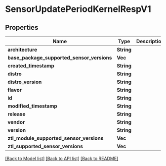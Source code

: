 # SensorUpdatePeriodKernelRespV1

## Properties

Name | Type | Description | Notes
------------ | ------------- | ------------- | -------------
**architecture** | **String** |  | 
**base_package_supported_sensor_versions** | **Vec<String>** |  | 
**created_timestamp** | **String** |  | 
**distro** | **String** |  | 
**distro_version** | **String** |  | 
**flavor** | **String** |  | 
**id** | **String** |  | 
**modified_timestamp** | **String** |  | 
**release** | **String** |  | 
**vendor** | **String** |  | 
**version** | **String** |  | 
**ztl_module_supported_sensor_versions** | **Vec<String>** |  | 
**ztl_supported_sensor_versions** | **Vec<String>** |  | 

[[Back to Model list]](../README.md#documentation-for-models) [[Back to API list]](../README.md#documentation-for-api-endpoints) [[Back to README]](../README.md)


